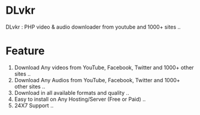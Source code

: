 # DLvkr
DLvkr : PHP video & audio downloader from youtube and 1000+ sites .. 

# Feature 
1. Download Any videos from YouTube, Facebook, Twitter and 1000+ other sites .. 
2. Download Any Audios from YouTube, Facebook, Twitter and 1000+ other sites ..
3. Download in all available formats and quality ..
4. Easy to install on Any Hosting/Server (Free or Paid) ..
5. 24X7 Support ..
